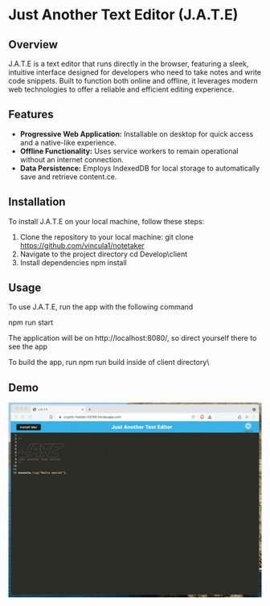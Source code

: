 # Just Another Text Editor (J.A.T.E)

## Overview

J.A.T.E is a text editor that runs directly in the browser, featuring a sleek, intuitive interface designed for developers who need to take notes and write code snippets. Built to function both online and offline, it leverages modern web technologies to offer a reliable and efficient editing experience.

## Features

- **Progressive Web Application:** Installable on desktop for quick access and a native-like experience.
- **Offline Functionality:** Uses service workers to remain operational without an internet connection.
- **Data Persistence:** Employs IndexedDB for local storage to automatically save and retrieve content.ce.

## Installation

To install J.A.T.E on your local machine, follow these steps:

1. Clone the repository to your local machine:
git clone https://github.com/vincula1/notetaker
2. Navigate to the project directory
cd Develop\client
3. Install dependencies
npm install

## Usage
To use J.A.T.E, run the app with the following command

npm run start

The application will be on http://localhost:8080/, so direct yourself there to see the app

To build the app, run npm run build inside of client directory\

## Demo

![Demo](Assets/00-demo.gif)